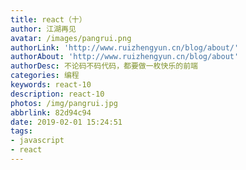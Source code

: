 ```yaml
---
title: react（十）
author: 江湖再见
avatar: /images/pangrui.png
authorLink: 'http://www.ruizhengyun.cn/blog/about/'
authorAbout: 'http://www.ruizhengyun.cn/blog/about'
authorDesc: 不论码不码代码，都要做一枚快乐的前端
categories: 编程
keywords: react-10
description: react-10
photos: /img/pangrui.jpg
abbrlink: 82d94c94
date: 2019-02-01 15:24:51
tags:
- javascript
- react
---
```

